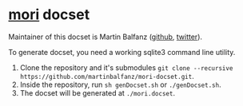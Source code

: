 [mori](https://github.com/swannodette/mori) docset
==================================================

Maintainer of this docset is Martin Balfanz
([github](https://github.com/martinbalfanz),
[twitter](https://twitter.com/martinbalfanz)).

To generate docset, you need a working sqlite3 command line utility.

1. Clone the repository and it's submodules `git clone --recursive
   https://github.com/martinbalfanz/mori-docset.git`.
2. Inside the repository, run `sh genDocset.sh` or `./genDocset.sh`.
3. The docset will be generated at `./mori.docset`.
